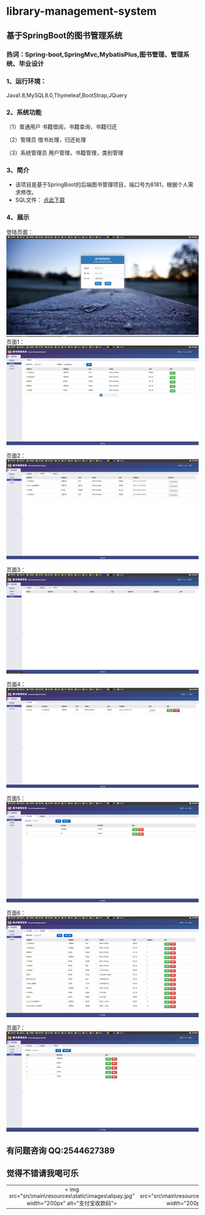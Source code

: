 # library-management-system

## 基于SpringBoot的图书管理系统
### 热词：Spring-boot,SpringMvc,MybatisPlus,图书管理、管理系统、毕业设计

### 1、运行环境：
Java1.8,MySQL8.0,Thymeleaf,BootStrap,JQuery <br>

### 2、系统功能

 （1）普通用户 书籍借阅，书籍查询，书籍归还 

 （2）管理员 借书处理，归还处理 

 （3）系统管理员 用户管理，书籍管理，类别管理

### 3、简介
+ 该项目是基于SpringBoot的后端图书管理项目，端口号为8181，根据个人需求修改。<br>
+ SQL文件： [点此下载](https://github.com/xsking9/library-management-system/tree/main/src/main/resources/document/library.sql)

### 4、展示
登陆页面：
<img src="src\main\resources\static\images\login.png">
页面1：
<img src="src\main\resources\static\images\pic1.png">

页面2：
<img src="src\main\resources\static\images\pic2.png">

页面3：
<img src="src\main\resources\static\images\pic3.png">

页面4：
<img src="src\main\resources\static\images\pic4.png">

页面5：
<img src="src\main\resources\static\images\pic5.png">

页面6：
<img src="src\main\resources\static\images\pic6.png">

页面7：
<img src="src\main\resources\static\images\pic7.png">

## 有问题咨询 QQ:2544627389
## 觉得不错请我喝可乐
<table>
    <tr>
        <td ><center> < img src="src\main\resources\static\images\alipay.jpg" width="200px"  alt="支付宝收款码"></center></td>
        <td ><center> < img src="src\main\resources\static\images\wechatpay.jpg"  width="200px" alt="微信收款码"></center></td>
    </tr>
</table> 

